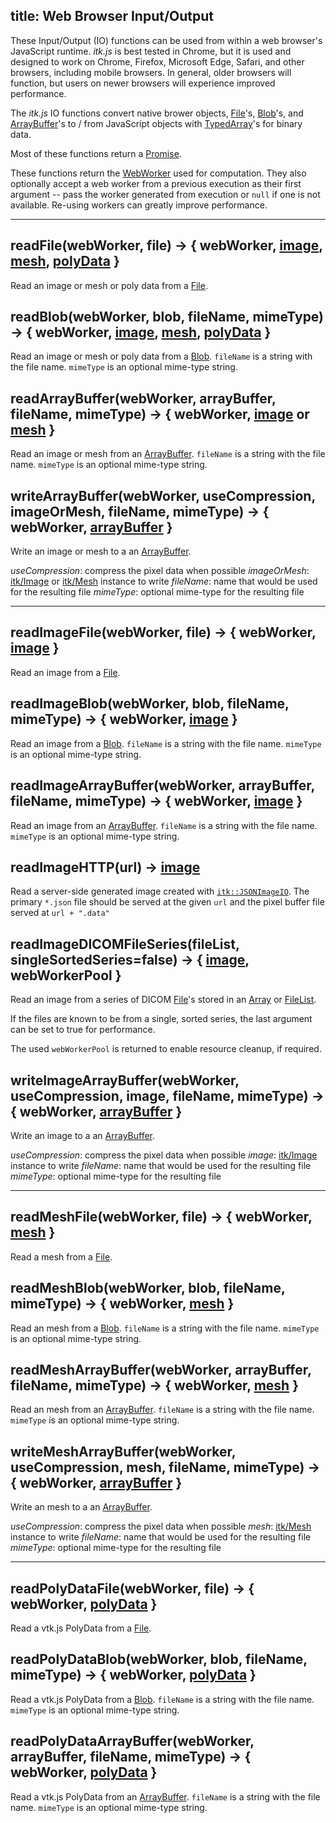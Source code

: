 title: Web Browser Input/Output
---

These Input/Output (IO) functions can be used from within a web browser's JavaScript runtime. *itk.js* is best tested in Chrome, but it is used and designed to work on Chrome, Firefox, Microsoft Edge, Safari, and other browsers, including mobile browsers. In general, older browsers will function, but users on newer browsers will experience improved performance.

The *itk.js* IO functions convert native brower objects, [File](https://developer.mozilla.org/en-US/docs/Web/API/File)'s, [Blob](https://developer.mozilla.org/en-US/docs/Web/API/Blob)'s, and [ArrayBuffer](https://developer.mozilla.org/en-US/docs/Web/JavaScript/Reference/Global_Objects/ArrayBuffer)'s to / from JavaScript objects with [TypedArray](https://developer.mozilla.org/en-US/docs/Web/JavaScript/Reference/Global_Objects/TypedArray)'s for binary data.

Most of these functions return a [Promise](https://developer.mozilla.org/en-US/docs/Web/JavaScript/Reference/Global_Objects/Promise).

These functions return the [WebWorker](https://developer.mozilla.org/en-US/docs/Web/API/Web_Workers_API/Using_web_workers) used for computation. They also optionally accept a web worker from a previous execution as their first argument -- pass the worker generated from execution or `null` if one is not available. Re-using workers can greatly improve performance.

---

## readFile(webWorker, file) -> { webWorker, [image](./Image.html), [mesh](./Mesh.html), [polyData](https://insightsoftwareconsortium.github.io/itk-js/docs/polydata_formats.html) }

Read an image or mesh or poly data from a [File](https://developer.mozilla.org/en-US/docs/Web/API/File).


## readBlob(webWorker, blob, fileName, mimeType) -> { webWorker, [image](./Image.html), [mesh](./Mesh.html), [polyData](https://insightsoftwareconsortium.github.io/itk-js/docs/polydata_formats.html) }

Read an image or mesh or poly data from a [Blob](https://developer.mozilla.org/en-US/docs/Web/API/Blob). `fileName` is a string with the file name. `mimeType` is an optional mime-type string.

## readArrayBuffer(webWorker, arrayBuffer, fileName, mimeType) -> { webWorker, [image](./Image.html) or [mesh](./Mesh.html) }

Read an image or mesh from an [ArrayBuffer](https://developer.mozilla.org/en-US/docs/Web/JavaScript/Reference/Global_Objects/ArrayBuffer). `fileName` is a string with the file name. `mimeType` is an optional mime-type string.

## writeArrayBuffer(webWorker, useCompression, imageOrMesh, fileName, mimeType) ->  { webWorker, [arrayBuffer](https://developer.mozilla.org/en-US/docs/Web/JavaScript/Reference/Global_Objects/ArrayBuffer) }

Write an image or mesh to a an [ArrayBuffer](https://developer.mozilla.org/en-US/docs/Web/JavaScript/Reference/Global_Objects/ArrayBuffer).

*useCompression*: compress the pixel data when possible
*imageOrMesh*:    [itk/Image](./Image.html) or [itk/Mesh](./Mesh.html) instance to write
*fileName*:       name that would be used for the resulting file
*mimeType*:       optional mime-type for the resulting file

---

## readImageFile(webWorker, file) -> { webWorker, [image](./Image.html) }

Read an image from a [File](https://developer.mozilla.org/en-US/docs/Web/API/File).

## readImageBlob(webWorker, blob, fileName, mimeType) -> { webWorker, [image](./Image.html) }

Read an image from a [Blob](https://developer.mozilla.org/en-US/docs/Web/API/Blob). `fileName` is a string with the file name. `mimeType` is an optional mime-type string.

## readImageArrayBuffer(webWorker, arrayBuffer, fileName, mimeType) -> { webWorker, [image](./Image.html) }

Read an image from an [ArrayBuffer](https://developer.mozilla.org/en-US/docs/Web/JavaScript/Reference/Global_Objects/ArrayBuffer). `fileName` is a string with the file name. `mimeType` is an optional mime-type string.

## readImageHTTP(url) -> [image](./Image.html)

Read a server-side generated image created with [`itk::JSONImageIO`](https://github.com/InsightSoftwareConsortium/itk-js/blob/master/include/itkJSONImageIO.h). The primary `*.json` file should be served at the given `url` and the pixel buffer file served at `url + ".data"`

## readImageDICOMFileSeries(fileList, singleSortedSeries=false) -> { [image](./Image.html), webWorkerPool }

Read an image from a series of DICOM [File](https://developer.mozilla.org/en-US/docs/Web/API/File)'s stored in an [Array](https://developer.mozilla.org/en-US/docs/Web/JavaScript/Reference/Global_Objects/Array) or [FileList](https://developer.mozilla.org/en-US/docs/Web/API/FileList).

If the files are known to be from a single, sorted series, the last argument can be set to true for performance.

The used `webWorkerPool` is returned to enable resource cleanup, if required.

## writeImageArrayBuffer(webWorker, useCompression, image, fileName, mimeType) ->  { webWorker, [arrayBuffer](https://developer.mozilla.org/en-US/docs/Web/JavaScript/Reference/Global_Objects/ArrayBuffer) }

Write an image to a an [ArrayBuffer](https://developer.mozilla.org/en-US/docs/Web/JavaScript/Reference/Global_Objects/ArrayBuffer).

*useCompression*: compress the pixel data when possible
*image*:          [itk/Image](./Image.html) instance to write
*fileName*:       name that would be used for the resulting file
*mimeType*:       optional mime-type for the resulting file

---

## readMeshFile(webWorker, file) -> { webWorker, [mesh](./Mesh.html) }

Read a mesh from a [File](https://developer.mozilla.org/en-US/docs/Web/API/File).

## readMeshBlob(webWorker, blob, fileName, mimeType) -> { webWorker, [mesh](./Mesh.html) }

Read an mesh from a [Blob](https://developer.mozilla.org/en-US/docs/Web/API/Blob). `fileName` is a string with the file name. `mimeType` is an optional mime-type string.

## readMeshArrayBuffer(webWorker, arrayBuffer, fileName, mimeType) -> { webWorker, [mesh](./Mesh.html) }

Read an mesh from an [ArrayBuffer](https://developer.mozilla.org/en-US/docs/Web/JavaScript/Reference/Global_Objects/ArrayBuffer). `fileName` is a string with the file name. `mimeType` is an optional mime-type string.

## writeMeshArrayBuffer(webWorker, useCompression, mesh, fileName, mimeType) ->  { webWorker, [arrayBuffer](https://developer.mozilla.org/en-US/docs/Web/JavaScript/Reference/Global_Objects/ArrayBuffer) }

Write an mesh to a an [ArrayBuffer](https://developer.mozilla.org/en-US/docs/Web/JavaScript/Reference/Global_Objects/ArrayBuffer).

*useCompression*: compress the pixel data when possible
*mesh*:           [itk/Mesh](./Mesh.html) instance to write
*fileName*:       name that would be used for the resulting file
*mimeType*:       optional mime-type for the resulting file

---

## readPolyDataFile(webWorker, file) -> { webWorker, [polyData](https://kitware.github.io/vtk-js/docs/structures_PolyData.html) }

Read a vtk.js PolyData from a [File](https://developer.mozilla.org/en-US/docs/Web/API/File).

## readPolyDataBlob(webWorker, blob, fileName, mimeType) -> { webWorker, [polyData](https://kitware.github.io/vtk-js/docs/structures_PolyData.html) }

Read a vtk.js PolyData from a [Blob](https://developer.mozilla.org/en-US/docs/Web/API/Blob). `fileName` is a string with the file name. `mimeType` is an optional mime-type string.

## readPolyDataArrayBuffer(webWorker, arrayBuffer, fileName, mimeType) -> { webWorker, [polyData](https://kitware.github.io/vtk-js/docs/structures_PolyData.html) }

Read a vtk.js PolyData from an [ArrayBuffer](https://developer.mozilla.org/en-US/docs/Web/JavaScript/Reference/Global_Objects/ArrayBuffer). `fileName` is a string with the file name. `mimeType` is an optional mime-type string.
